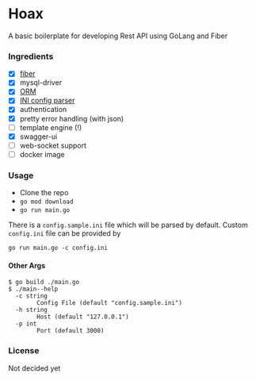 # Hoax

A basic boilerplate for developing Rest API using GoLang and Fiber

### Ingredients
- [x] [fiber](https://github.com/gofiber/fiber)
- [x] mysql-driver
- [x] [ORM](https://github.com/go-gorm/gorm)
- [x] [INI config parser](https://gopkg.in/ini.v1)
- [x] authentication
- [x] pretty error handling (with json)
- [ ] template engine (!)
- [x] swagger-ui
- [ ] web-socket support
- [ ] docker image

### Usage
- Clone the repo
- `go mod download`
- `go run main.go`

There is a `config.sample.ini` file which will be parsed by default. Custom `config.ini` file can be provided by
```shell
go run main.go -c config.ini
```

#### Other Args
```shell
$ go build ./main.go
$ ./main--help
  -c string
        Config File (default "config.sample.ini")
  -h string
        Host (default "127.0.0.1")
  -p int
        Port (default 3000)

```

### License
Not decided yet